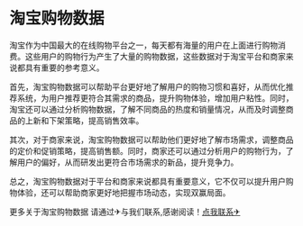 # 淘宝购物数据

淘宝作为中国最大的在线购物平台之一，每天都有海量的用户在上面进行购物消费。这些用户的购物行为产生了大量的购物数据，这些数据对于淘宝平台和商家来说都具有重要的参考意义。

首先，淘宝购物数据可以帮助平台更好地了解用户的购物习惯和喜好，从而优化推荐系统，为用户推荐更符合其需求的商品，提升购物体验，增加用户粘性。同时，淘宝还可以通过分析购物数据，了解不同商品的热度和销量情况，从而及时调整商品的上新和下架策略，提高销售效率。

其次，对于商家来说，淘宝购物数据可以帮助他们更好地了解市场需求，调整商品的定价和促销策略，提高销售额。同时，商家还可以通过分析用户的购物行为，了解用户的偏好，从而研发出更符合市场需求的新品，提升竞争力。

总之，淘宝购物数据对于平台和商家来说都具有重要意义，它不仅可以提升用户购物体验，还可以帮助商家更好地把握市场动态，实现双赢局面。

更多关于淘宝购物数据 请通过✈与我们联系,感谢阅读！[点我联系✈](https://doc.k02.cc)